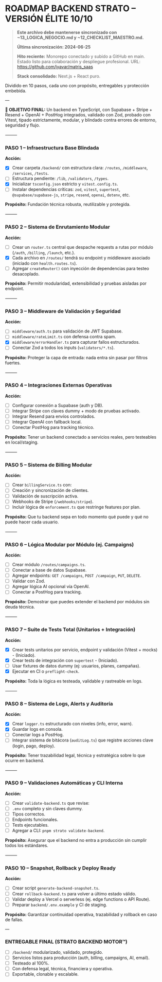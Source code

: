 # ROADMAP BACKEND STRATO – VERSIÓN ÉLITE 10/10

> **Este archivo debe mantenerse sincronizado con ~13_LOGICA_NEGOCIO.md y ~12_CHECKLIST_MAESTRO.md.**
> 
> **Última sincronización: 2024-06-25**
> 
> **Hito reciente:** Monorepo conectado y subido a GitHub en main. Estado listo para colaboración y despliegue profesional. URL: https://github.com/jyavar/matris_saas
> 
> **Stack consolidado:** Next.js + React puro.

Dividido en 10 pasos, cada uno con propósito, entregables y protección embebida.

—

**🎯 OBJETIVO FINAL:**
Un backend en TypeScript, con Supabase + Stripe + Resend + OpenAI + PostHog integrados, validado con Zod, probado con Vitest, tipado estrictamente, modular, y blindado contra errores de entorno, seguridad y flujo.

⸻

### PASO 1 – Infraestructura Base Blindada

**Acción:**

- [x] Crear carpeta `/backend/` con estructura clara: `/routes`, `/middleware`, `/services`, `/tests`.
- [ ] Estructura pendiente: `/lib`, `/validators`, `/types`.
- [x] Inicializar `tsconfig.json` estricto y `vitest.config.ts`.
- [ ] Instalar dependencias críticas: `zod`, `vitest`, `supertest`, `@supabase/supabase-js`, `stripe`, `resend`, `openai`, `dotenv`, etc.

**Propósito:**
Fundación técnica robusta, reutilizable y protegida.

⸻

### PASO 2 – Sistema de Enrutamiento Modular

**Acción:**

- [ ] Crear un `router.ts` central que despache requests a rutas por módulo (`/auth`, `/billing`, `/launch`, etc.).
- [x] Cada archivo en `/routes/` tendrá su endpoint y middleware asociado (iniciado con `health.routes.ts`).
- [ ] Agregar `createRouter()` con inyección de dependencias para testeo desacoplado.

**Propósito:**
Permitir modularidad, extensibilidad y pruebas aisladas por endpoint.

⸻

### PASO 3 – Middleware de Validación y Seguridad

**Acción:**

- [ ] `middleware/auth.ts` para validación de JWT Supabase.
- [ ] `middleware/rateLimit.ts` con defensa contra spam.
- [x] `middleware/errorHandler.ts` para capturar fallos estructurados.
- [ ] Conectar Zod a todos los inputs (`validators/*.ts`).

**Propósito:**
Proteger la capa de entrada: nada entra sin pasar por filtros fuertes.

⸻

### PASO 4 – Integraciones Externas Operativas

**Acción:**

- [ ] Configurar conexión a Supabase (auth y DB).
- [ ] Integrar Stripe con claves dummy + modo de pruebas activado.
- [ ] Integrar Resend para envíos controlados.
- [ ] Integrar OpenAI con fallback local.
- [ ] Conectar PostHog para tracking técnico.

**Propósito:**
Tener un backend conectado a servicios reales, pero testeables en local/staging.

⸻

### PASO 5 – Sistema de Billing Modular

**Acción:**

- [ ] Crear `billingService.ts` con:
- [ ] Creación y sincronización de clientes.
- [ ] Validación de suscripción activa.
- [ ] Webhooks de Stripe (`/webhooks/stripe`).
- [ ] Incluir lógica de `enforcement.ts` que restringe features por plan.

**Propósito:**
Que tu backend sepa en todo momento qué puede y qué no puede hacer cada usuario.

⸻

### PASO 6 – Lógica Modular por Módulo (ej. Campaigns)

**Acción:**

- [ ] Crear módulo `/routes/campaigns.ts`.
- [ ] Conectar a base de datos Supabase.
- [ ] Agregar endpoints: `GET /campaigns`, `POST /campaign`, `PUT`, `DELETE`.
- [ ] Validar con Zod.
- [ ] Agregar lógica AI opcional vía OpenAI.
- [ ] Conectar a PostHog para tracking.

**Propósito:**
Demostrar que puedes extender el backend por módulos sin deuda técnica.

⸻

### PASO 7 – Suite de Tests Total (Unitarios + Integración)

**Acción:**

- [x] Crear tests unitarios por servicio, endpoint y validación (Vitest + mocks) - (Iniciado).
- [x] Crear tests de integración con `supertest` - (Iniciado).
- [ ] Usar fixtures de datos dummy (ej: usuarios, planes, campañas).
- [x] Ejecutar en CI o `preflight-check`.

**Propósito:**
Toda la lógica es testeada, validable y rastreable en logs.

⸻

### PASO 8 – Sistema de Logs, Alerts y Auditoría

**Acción:**

- [x] Crear `logger.ts` estructurado con niveles (info, error, warn).
- [x] Guardar logs en consola.
- [ ] Conectar logs a PostHog.
- [ ] Integrar sistema de bitácora (`auditLog.ts`) que registre acciones clave (login, pago, deploy).

**Propósito:**
Tener trazabilidad legal, técnica y estratégica sobre lo que ocurre en backend.

⸻

### PASO 9 – Validaciones Automáticas y CLI Interna

**Acción:**

- [ ] Crear `validate-backend.ts` que revise:
- [ ] `.env` completo y sin claves dummy.
- [ ] Tipos correctos.
- [ ] Endpoints funcionales.
- [ ] Tests ejecutables.
- [ ] Agregar a CLI: `pnpm strato validate-backend`.

**Propósito:**
Asegurar que el backend no entra a producción sin cumplir todos los estándares.

⸻

### PASO 10 – Snapshot, Rollback y Deploy Ready

**Acción:**

- [ ] Crear script `generate-backend-snapshot.ts`.
- [ ] Crear `rollback-backend.ts` para volver a último estado válido.
- [ ] Validar deploy a Vercel o serverless (ej. edge functions o API Route).
- [ ] Preparar `backend/.env.example` y CI de staging.

**Propósito:**
Garantizar continuidad operativa, trazabilidad y rollback en caso de fallas.

—

### ENTREGABLE FINAL (STRATO BACKEND MOTOR™)

- [ ] `/backend/` modularizado, validado, protegido.
- [ ] Servicios listos para producción (auth, billing, campaigns, AI, email).
- [ ] Testeado al 100%.
- [ ] Con defensa legal, técnica, financiera y operativa.
- [ ] Exportable, clonable y escalable.
